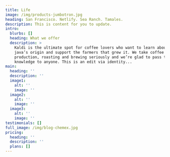 ```yaml
---
title: Life
image: /img/products-jumbotron.jpg
heading: San Francisco. Netlify. Sea Ranch. Tamales.
description: This is content for you to update.
intro:
  blurbs: []
  heading: What we offer
  description: >
    Kaldi is the ultimate spot for coffee lovers who want to learn about their
    java’s origin and support the farmers that grew it. We take coffee
    production, roasting and brewing seriously and we’re glad to pass that
    knowledge to anyone. This is an edit via identity...
main:
  heading: ''
  description: ''
  image1:
    alt: ''
    image: ''
  image2:
    alt: ''
    image: ''
  image3:
    alt: ''
    image: ''
testimonials: []
full_image: /img/blog-chemex.jpg
pricing:
  heading: ''
  description: ''
  plans: []
---
```


